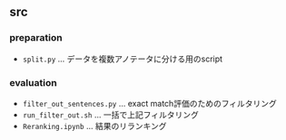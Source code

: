 ## src

### preparation
- `split.py` ... データを複数アノテータに分ける用のscript

### evaluation
- `filter_out_sentences.py` ... exact match評価のためのフィルタリング
- `run_filter_out.sh` ... 一括で上記フィルタリング
- `Reranking.ipynb` ... 結果のリランキング